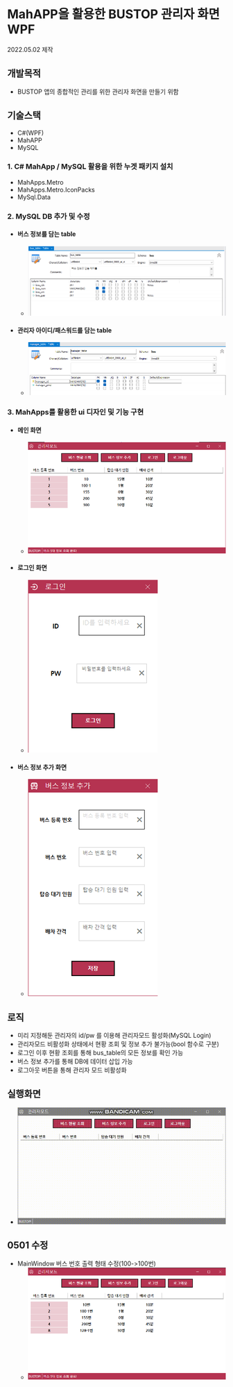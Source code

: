 # MahAPP을 활용한 BUSTOP 관리자 화면 WPF
2022.05.02 제작

## 개발목적
- BUSTOP 앱의 종합적인 관리를 위한 관리자 화면을 만들기 위함

## 기술스택
- C#(WPF)
- MahAPP
- MySQL

### 1. C# MahApp / MySQL 활용을 위한 누겟 패키지 설치
  - MahApps.Metro
  - MahApps.Metro.IconPacks
  - MySql.Data
### 2. MySQL DB 추가 및 수정
  - #### 버스 정보를 담는 table
    - <img src="https://raw.githubusercontent.com/PKNU-IOT3/bustop_adminpage/main/images/MySQL_Bus_Table.png"/>
  - #### 관리자 아이디/패스워드를 담는 table
    - <img src="https://raw.githubusercontent.com/PKNU-IOT3/bustop_adminpage/main/images/MySQL_Manager_Table.png"/>
### 3. MahApps를 활용한 ui 디자인 및 기능 구현
  - #### 메인 화면 
    - <img src="https://raw.githubusercontent.com/PKNU-IOT3/bustop_adminpage/main/images/MainWindow.png"/>
  - #### 로그인 화면 
    - <img src="https://raw.githubusercontent.com/PKNU-IOT3/bustop_adminpage/main/images/LoginWindow.png"/>
  - #### 버스 정보 추가 화면
    - <img src="https://raw.githubusercontent.com/PKNU-IOT3/bustop_adminpage/main/images/insertBusInfo.png"/>

## 로직
- 미리 지정해둔 관리자의 id/pw 를 이용해 관리자모드 활성화(MySQL Login)
- 관리자모드 비활성화 상태에서 현황 조회 및 정보 추가 불가능(bool 함수로 구분)
- 로그인 이후 현황 조회를 통해 bus_table의 모든 정보를 확인 가능
- 버스 정보 추가를 통해 DB에 데이터 삽입 가능
- 로그아웃 버튼을 통해 관리자 모드 비활성화 

## 실행화면
- <img src="https://raw.githubusercontent.com/PKNU-IOT3/bustop_adminpage/main/images/AdminPage_Execute.gif" width=700 />

## 0501 수정
- MainWindow 버스 번호 출력 형태 수정(100->100번)
  - <img src="https://raw.githubusercontent.com/PKNU-IOT3/bustop_adminpage/main/images/0501_ModifyMainWindow.png"/>
